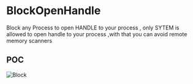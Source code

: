 # BlockOpenHandle
Block any Process to open HANDLE to your process , only SYTEM is allowed to open handle to your process ,with that you can avoid remote memory scanners

## POC
![Block](https://user-images.githubusercontent.com/123980007/234769688-c72a0496-286e-49a2-8fe4-b55e109aa9ce.png)
